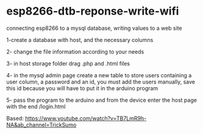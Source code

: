 # esp8266-dtb-reponse-write-wifi
connecting esp8266 to a mysql database, writing values to a web site

1-create a database with host, and the necessary columns

2- change the file information according to your needs

3- in host storage folder drag .php and .html files

4- in the mysql admin page create a new table to store users containing a user column, a password and an id, you must add the users manually, save this id because you will have to put it in the arduino program

5- pass the program to the arduino and from the device enter the host page with the end /login.html

Based: https://www.youtube.com/watch?v=TB7LmR9h-NA&ab_channel=TrickSumo

